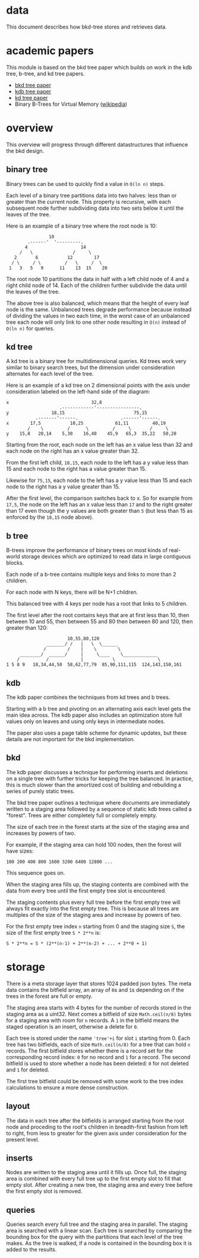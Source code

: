 # data

This document describes how bkd-tree stores and retrieves data.

# academic papers

This module is based on the bkd tree paper which builds on work in the
kdb tree, b-tree, and kd tree papers.

* [bkd tree paper](https://users.cs.duke.edu/~pankaj/publications/papers/bkd-sstd.pdf)
* [kdb tree paper](http://repository.cmu.edu/cgi/viewcontent.cgi?article=3451&context=compsci)
* [kd tree paper](http://cgi.di.uoa.gr/~ad/MDE515/p509-bentley.pdf)
* Binary B-Trees for Virtual Memory ([wikipedia](https://en.wikipedia.org/wiki/B-tree))

# overview

This overview will progress through different datastructures that influence the
bkd design.

## binary tree

Binary trees can be used to quickly find a value in `O(ln n)` steps.

Each level of a binary tree partitions data into two halves: less than or
greater than the current node. This property is recursive, with each subsequent
node further subdividing data into two sets below it until the leaves of the
tree.

Here is an example of a binary tree where the root node is 10:

```
                10
        .------'  '---------.
       4                    14
     /   \               /     \
   2       6           12        17
  / \     / \         /   \     /  \
 1   3   5   9      11    13  15    20
```

The root node 10 partitions the data in half with a left child node of 4 and a
right child node of 14. Each of the children further subdivide the data until
the leaves of the tree.

The above tree is also balanced, which means that the height of every leaf node
is the same. Unbalanced trees degrade performance because instead of dividing
the values in two each time, in the worst case of an unbalanced tree each node
will only link to one other node resulting in `O(n)` instead of `O(ln n)`
for queries.

## kd tree

A kd tree is a binary tree for multidimensional queries. Kd trees work very
similar to binary search trees, but the dimension under consideration alternates
for each level of the tree.

Here is an example of a kd tree on 2 dimensional points with the axis under
consideration labeled on the left-hand side of the diagram:

```
x                               32,8
                    .------------'----------------.
y                18,15                          75,15
           .-------'------.                .------'------. 
x        17,5           10,25            61,11         40,19
        /    \         /      \         /     \       /     \
y    15,8   20,14    5,30    16,40    45,9   65,3  35,22   50,20
```

Starting from the root, each node on the left has an x value less than 32 and
each node on the right has an x value greater than 32.

From the first left child, `18,15`, each node to the left has a y value less
than 15 and each node to the right has a value greater than 15.

Likewise for `75,15`, each node to the left has a y value less than 15 and each
node to the right has a y value greater than 15.

After the first level, the comparison switches back to x. So for example from
`17,5`, the node on the left has an x value less than `17` and to the right
greater than 17 even though the y values are both greater than `5` (but less
than 15 as enforced by the `18,15` node above).

## b tree

B-trees improve the performance of binary trees on most kinds of real-world
storage devices which are optimized to read data in large contiguous blocks.

Each node of a b-tree contains multiple keys and links to more than 2 children.

For each node with N keys, there will be N+1 children.

This balanced tree with 4 keys per node has a root that links to 5 children.

The first level after the root contains keys that are at first less than 10,
then between 10 and 55, then between 55 and 80 then between 80 and 120, then
greater than 120:

```
                       10,55,80,120
               _______/ /   |   \  \______
              /        /    |    \        \
     ________/  ______/     |     \____    \_____________
    /          /            |           \                \
1 5 8 9   18,34,44,50  58,62,77,79  85,90,111,115  124,143,150,161
```

## kdb

The kdb paper combines the techniques from kd trees and b trees.

Starting with a b tree and pivoting on an alternating axis each level gets the
main idea across. The kdb paper also includes an optimization store full
values only on leaves and using only keys in intermediate nodes.

The paper also uses a page table scheme for dynamic updates, but these details
are not important for the bkd implementation.

## bkd

The kdb paper discusses a technique for performing inserts and deletions on a
single tree with further tricks for keeping the tree balanced. In practice, this
is much slower than the amortized cost of building and rebuilding a series of
purely static trees.

The bkd tree paper outlines a technique where documents are immediately written
to a staging area followed by a sequence of static kdb trees called a "forest".
Trees are either completely full or completely empty.

The size of each tree in the forest starts at the size of the staging area and
increases by powers of two.

For example, if the staging area can hold 100 nodes, then the forest will have
sizes:

```
100 200 400 800 1600 3200 6400 12800 ...
```

This sequence goes on.

When the staging area fills up, the staging contents are combined with the data
from every tree until the first empty tree slot is encountered.

The staging contents plus every full tree before the first empty tree will
always fit exactly into the first empty tree. This is because all trees are
multiples of the size of the staging area and increase by powers of two.

For the first empty tree index `n` starting from 0 and the staging size `S`,
the size of the first empty tree `S * 2**n` is:

```
S * 2**n = S * (2**(n-1) + 2**(n-2) + ... + 2**0 + 1)
```

# storage

There is a meta storage layer that stores 1024 padded json bytes. The meta data
contains the bitfield array, an array of `0`s and `1`s depending on if the trees
in the forest are full or empty.

The staging area starts with 4 bytes for the number of records stored in the
staging area as a uint32. Next comes a bitfield of size `Math.ceil(n/8)` bytes
for a staging area with room for `n` records. A `1` in the bitfield means the
staged operation is an insert, otherwise a delete for `0`.

Each tree is stored under the name `'tree'+i` for slot `i` starting from 0.
Each tree has two bitfields, each of size `Math.ceil(n/8)` for a tree that can
hold `n` records. The first bitfield stores whether there is a record set for
the corresponding record index: `0` for no record and `1` for a record. The
second bitfield is used to store whether a node has been deleted: `0` for not
deleted and `1` for deleted.

The first tree bitfield could be removed with some work to the tree index
calculations to ensure a more dense construction.

## layout

The data in each tree after the bitfields is arranged starting from the root
node and proceding to the root's children in breadth-first fashion from left to
right, from less to greater for the given axis under consideration for the
present level.

## inserts

Nodes are written to the staging area until it fills up. Once full, the staging
area is combined with every full tree up to the first empty slot to fill that
empty slot. After creating a new tree, the staging area and every tree before
the first empty slot is removed.

## queries

Queries search every full tree and the staging area in parallel. The staging
area is searched with a linear scan. Each tree is searched by comparing the
bounding box for the query with the partitions that each level of the tree
makes. As the tree is walked, if a node is contained in the bounding box it is
added to the results.

